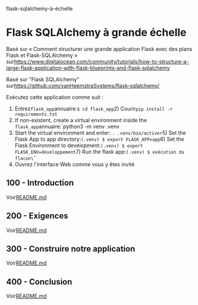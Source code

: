 flask-sqlalchemy-à-échelle

# Flask SQLAlchemy à grande échelle

Basé sur « Comment structurer une grande application Flask avec des plans Flask et Flask-SQLAlchemy » sur<https://www.digitalocean.com/community/tutorials/how-to-structure-a-large-flask-application-with-flask-blueprints-and-flask-sqlalchemy>

Basé sur "Flask SQLAlchemy" sur<https://github.com/vanHeemstraSystems/flask-sqlalchemy/>

Exécutez cette application comme suit :

1) Entrez`flask_app`annuaire:`$ cd flask_app`2) Courir`pip install -r requirements.txt`
3) If non-existent, create a virtual environment inside the `flask_app`annuaire:`python3 -m venv .venv
4) Start the virtual environment and enter: `. .venv/bin/activer`5) Set the Flask App to app directory:`(.venv) $ export FLASK_APP=app`6) Set the Flask Environment to development:`(.venv) $ export FLASK_ENV=développement`7) Run the flask app:`(.venv) $ exécution du flacon\`\`\`
8) Ouvrez l'interface Web comme vous y êtes invité

## 100 - Introduction

Voir[README.md](./100/README.md)

## 200 - Exigences

Voir[README.md](./200/README.md)

## 300 - Construire notre application

Voir[README.md](./300/README.md)

## 400 - Conclusion

Voir[README.md](./400/README.md)
